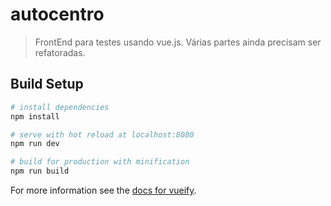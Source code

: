# autocentro
> FrontEnd para testes usando vue.js. Várias partes ainda precisam ser refatoradas.

## Build Setup
``` bash
# install dependencies
npm install

# serve with hot reload at localhost:8080
npm run dev

# build for production with minification
npm run build
```

For more information see the [docs for vueify](https://github.com/vuejs/vueify).
